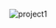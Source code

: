 ![project1](https://user-images.githubusercontent.com/42205828/56248726-e04aff00-60b1-11e9-831d-d328137e4574.png)
